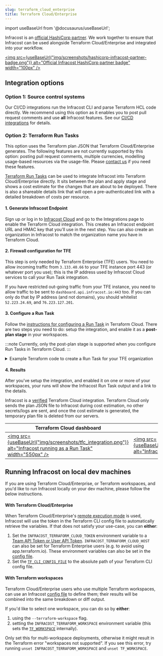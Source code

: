```yaml
---
slug: terraform_cloud_enterprise
title: Terraform Cloud/Enterprise
---
```


import useBaseUrl from '@docusaurus/useBaseUrl';

Infracost is an [official HashiCorp partner](https://www.hashicorp.com/partners/tech/infracost). We work together to ensure that Infracost can be used alongside Terraform Cloud/Enterprise and integrated into your workflow.

[<img src={useBaseUrl("img/screenshots/hashicorp-infracost-partner-badge.png")} alt="Official Infracost HashiCorp partner badge" width="100px" />](https://www.hashicorp.com/partners/tech/infracost)

## Integration options

### Option 1: Source control systems

Our CI/CD integrations run the Infracost CLI and parse Terraform HCL code directly. We recommend using this option as it enables you to post pull request comments and use **all** Infracost features. See our [CI/CD integrations](/docs/integrations/cicd/) for details.

### Option 2: Terraform Run Tasks

This option uses the Terraform plan JSON that Terraform Cloud/Enterprise generates. The following features are not currently supported by this option: posting pull request comments, multiple currencies, modelling usage-based resources via the usage-file. Please [contact us](mailto:hello@infracost.io) if you need these features.

<a href="https://www.infracost.io/blog/terraform-runtasks-what-why-how/" target="_self" rel="">Terraform Run Tasks</a> can be used to integrate Infracost into Terraform Cloud/Enterprise directly. It sits between the plan and apply stage and shows a cost estimate for the changes that are about to be deployed. There is also a shareable details link that will open a pre-authenticated link with a detailed breakdown of costs per resource.

#### 1. Generate Infracost Endpoint
Sign up or log in to [Infracost Cloud](https://dashboard.infracost.io/tfc-sign-up) and go to the Integrations page to enable the Terraform Cloud integration. This creates an Infracost endpoint URL and HMAC key that you'll use in the next step. You can also create an organization in Infracost to match the organization name you have in Terraform Cloud.

#### 2. Firewall configuration for TFE

This step is only needed by Terraform Enterprise (TFE) users. You need to allow incoming traffic from `3.133.40.66` to your TFE instance port 443 (or whatever port you use); this is the IP address used by Infracost Cloud services to call your Run Task integration.

If you have restricted out-going traffic from your TFE instance, you need to allow traffic to be sent to `dashboard.api.infracost.io:443` too. If you can only do that by IP address (and not domains), you should whitelist `52.223.24.69`, and `76.223.127.201`.

#### 3. Configure a Run Task
Follow the [instructions for configuring a Run Task](https://www.terraform.io/docs/cloud/workspaces/run-tasks.html#configuring-a-run-task) in Terraform Cloud. There are two steps you need to do: setup the integration, and enable it as a **post-plan stage** in your workspaces.

:::note
Currently, only the post-plan stage is supported when you configure Run Tasks in Terraform Cloud.
:::

<details><summary>Example Terraform code to create a Run Task for your TFE organization</summary>

  ```
  # You can create Run Tasks for your TFE organization using the Terraform console
  # or inside your Terraform repository:

  resource "tfe_organization_run_task" "example" {
    # Name of your TFE organization
    organization = "org-name"
    # Endpoint URL from Infracost
    url          = "https://dashboard.api.infracost.io/hooks/ABCDE"
    # Name of your Run Task
    name         = "Infracost"
    enabled      = true
    # HMAC Key from Infracost
    hmac_key     = "SUPER_SECRET_KEY"
    description  = "Infracost cost estimation"
  }


  # Now that you have a Run task for your entire Organization,
  # you need to set up individual Run Tasks for each workspace:

  resource "tfe_workspace_run_task" "example" {
    # ID of your workspace
    workspace_id      = resource.tfe_workspace.example.id
    # ID of the organization run task previously created.
    task_id           = resource.tfe_organization_run_task.example.id
    enforcement_level = "advisory"
  }
  ```
</details>

#### 4. Results

After you've setup the integration, and enabled it on one or more of your workspaces, your runs will show the Infracost Run Task output and a link to the details.

Infracost is a [verified](https://www.hashicorp.com/partners/tech/infracost) Terraform Cloud integration. Terraform Cloud only sends the plan JSON file to Infracost during cost estimation, no other secrets/logs are sent, and once the cost estimate is generated, the temporary plan file is deleted from our servers.

| Terraform Cloud dashboard | Details link |
|--------------|-----------|
<a href="https://infracost.io/docs/img/screenshots/tfc_integration.png"><img src={useBaseUrl("img/screenshots/tfc_integration.png")} alt="Infracost running as a Run Task" width="550px" /></a> | <a href="https://infracost.io/docs/img/screenshots/infracost_dashboard.png"><img src={useBaseUrl("img/screenshots/infracost_dashboard.png")} alt="Infracost details link" width="550px" /></a>

## Running Infracost on local dev machines

If you are using Terraform Cloud/Enterprise, or Terraform workspaces, and you'd like to run Infracost locally on your dev machine, please follow the below instructions.

#### With Terraform Cloud/Enterprise

When Terraform Cloud/Enterprise's [remote execution mode](https://www.terraform.io/cloud-docs/workspaces/settings#execution-mode) is used, Infracost will use the token in the Terraform CLI config file to automatically retrieve the variables. If that does not satisfy your use-case, you can **either**:
1. Set the `INFRACOST_TERRAFORM_CLOUD_TOKEN` environment variable to a [Team API Token or User API Token](https://www.terraform.io/docs/cloud/users-teams-organizations/api-tokens.html). `INFRACOST_TERRAFORM_CLOUD_HOST` can also be set for Terraform Enterprise users (e.g. to avoid using app.terraform.io). These environment variables can also be set in the [config file](/docs/features/config_file).
2. Set the [`TF_CLI_CONFIG_FILE`](https://www.terraform.io/docs/commands/environment-variables.html#tf_cli_config_file) to the absolute path of your Terraform CLI config file.

#### With Terraform workspaces

Terraform Cloud/Enterprise users who use multiple Terraform workspaces, can use an Infracost [config file](/docs/features/config_file) to define them; their results will be combined into the same breakdown or diff output.

If you'd like to select one workspace, you can do so by **either**:
1. using the `--terraform-workspace` flag.
2. setting the `INFRACOST_TERRAFORM_WORKSPACE` environment variable (this sets the [`TF_WORKSPACE`](https://www.terraform.io/docs/cli/config/environment-variables.html#tf_workspace) internally).

Only set this for multi-workspace deployments, otherwise it might result in the Terraform error "workspaces not supported". If you see this error, try running `unset INFRACOST_TERRAFORM_WORKSPACE` and `unset TF_WORKSPACE`.
